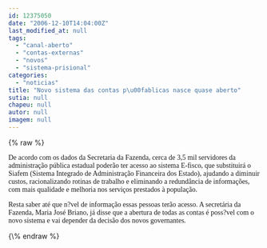 ```yaml
---
id: 12375050
date: "2006-12-10T14:04:00Z"
last_modified_at: null
tags:
  - "canal-aberto"
  - "contas-externas"
  - "novos"
  - "sistema-prisional"
categories:
  - "noticias"
title: "Novo sistema das contas p\u00fablicas nasce quase aberto"
sutia: null
chapeu: null
autor: null
imagem: null
---
```

{\% raw %}
<p><P><FONT face=Verdana>De acordo com os dados da Secretaria da Fazenda,&nbsp;cerca de 3,5 mil servidores da administração pública estadual poderão ter acesso ao sistema E-fisco, que substituirá o Siafem (Sistema Integrado de Administração Financeira dos Estado), ajudando a diminuir custos, racionalizando rotinas de trabalho e eliminando a redundância de informações, com mais qualidade e melhoria nos serviços prestados à população. </FONT></P></p>
<p><P><FONT face=Verdana>Resta saber até que n?vel de informação essas pessoas terão acesso. A secretária da Fazenda, Maria José Briano, já disse que a abertura de todas as contas é poss?vel com o novo sistema e vai depender da decisão dos novos governantes.</FONT></P> </p>
{\% endraw %}